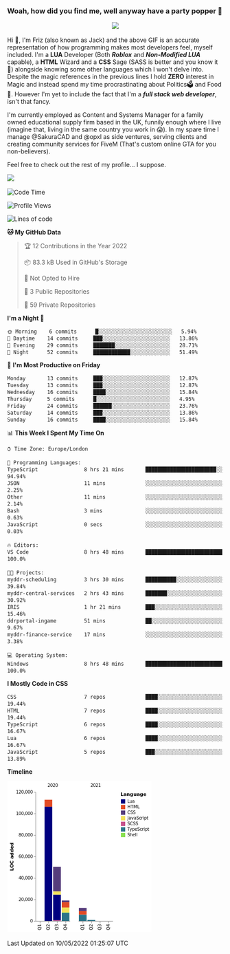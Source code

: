 ### Woah, how did you find me, well anyway have a party popper 🎉

<p align="center">
  <img  src="https://66.media.tumblr.com/d2766024a15e8c140bf20f314664eed2/d1615166bf58615c-d8/s400x600/aabc473a64edc43599d5345fd1e9e792d66ecc48.gifv">
</p>

Hi :wave:, I'm Friz (also known as Jack) and the above GIF is an accurate representation of how programming makes most developers feel, myself included. I'm a **LUA** Developer (Both ***Roblox*** and ***Non-Modified LUA*** capable), a **HTML** Wizard and a **CSS** Sage (SASS is better and you know it :pray:) alongside knowing some other languages which I won't delve into. Despite the magic references in the previous lines I hold **ZERO** interest in Magic and instead spend my time procrastinating about Politics🗳️ and Food🍔. However I'm yet to include the fact that I'm a ***full stack web developer***, isn't that fancy.

I'm currently employed as Content and Systems Manager for a family owned educational supply firm based in the UK, funnily enough where I live (imagine that, living in the same country you work in 😱). In my spare time I manage @SakuraCAD and @opxl as side ventures, serving clients and creating community services for FiveM (That's custom online GTA for you non-believers).

Feel free to check out the rest of my profile... I suppose.

<a href="https://github.com/anuraghazra/github-readme-stats">
  <img  src="https://github-readme-stats.vercel.app/api?username=JackOPXL&count_private=true&show_icons=true&theme=tokyonight" />
</a>



<!--START_SECTION:waka-->
![Code Time](http://img.shields.io/badge/Code%20Time-0-blue)

![Profile Views](http://img.shields.io/badge/Profile%20Views-0-blue)

![Lines of code](https://img.shields.io/badge/From%20Hello%20World%20I%27ve%20Written-190%20Thousand%20lines%20of%20code-blue)

**🐱 My GitHub Data** 

> 🏆 12 Contributions in the Year 2022
 > 
> 📦 83.3 kB Used in GitHub's Storage 
 > 
> 🚫 Not Opted to Hire
 > 
> 📜 3 Public Repositories 
 > 
> 🔑 59 Private Repositories  
 > 
**I'm a Night 🦉** 

```text
🌞 Morning    6 commits      █░░░░░░░░░░░░░░░░░░░░░░░░   5.94% 
🌆 Daytime    14 commits     ███░░░░░░░░░░░░░░░░░░░░░░   13.86% 
🌃 Evening    29 commits     ███████░░░░░░░░░░░░░░░░░░   28.71% 
🌙 Night      52 commits     ████████████░░░░░░░░░░░░░   51.49%

```
📅 **I'm Most Productive on Friday** 

```text
Monday       13 commits     ███░░░░░░░░░░░░░░░░░░░░░░   12.87% 
Tuesday      13 commits     ███░░░░░░░░░░░░░░░░░░░░░░   12.87% 
Wednesday    16 commits     ████░░░░░░░░░░░░░░░░░░░░░   15.84% 
Thursday     5 commits      █░░░░░░░░░░░░░░░░░░░░░░░░   4.95% 
Friday       24 commits     ██████░░░░░░░░░░░░░░░░░░░   23.76% 
Saturday     14 commits     ███░░░░░░░░░░░░░░░░░░░░░░   13.86% 
Sunday       16 commits     ████░░░░░░░░░░░░░░░░░░░░░   15.84%

```


📊 **This Week I Spent My Time On** 

```text
⌚︎ Time Zone: Europe/London

💬 Programming Languages: 
TypeScript               8 hrs 21 mins       ███████████████████████░░   94.94% 
JSON                     11 mins             ░░░░░░░░░░░░░░░░░░░░░░░░░   2.25% 
Other                    11 mins             ░░░░░░░░░░░░░░░░░░░░░░░░░   2.14% 
Bash                     3 mins              ░░░░░░░░░░░░░░░░░░░░░░░░░   0.63% 
JavaScript               0 secs              ░░░░░░░░░░░░░░░░░░░░░░░░░   0.03%

🔥 Editors: 
VS Code                  8 hrs 48 mins       █████████████████████████   100.0%

🐱‍💻 Projects: 
myddr-scheduling         3 hrs 30 mins       ██████████░░░░░░░░░░░░░░░   39.84% 
myddr-central-services   2 hrs 43 mins       ███████░░░░░░░░░░░░░░░░░░   30.92% 
IRIS                     1 hr 21 mins        ███░░░░░░░░░░░░░░░░░░░░░░   15.46% 
ddrportal-ingame         51 mins             ██░░░░░░░░░░░░░░░░░░░░░░░   9.67% 
myddr-finance-service    17 mins             ░░░░░░░░░░░░░░░░░░░░░░░░░   3.38%

💻 Operating System: 
Windows                  8 hrs 48 mins       █████████████████████████   100.0%

```

**I Mostly Code in CSS** 

```text
CSS                      7 repos             ████░░░░░░░░░░░░░░░░░░░░░   19.44% 
HTML                     7 repos             ████░░░░░░░░░░░░░░░░░░░░░   19.44% 
TypeScript               6 repos             ████░░░░░░░░░░░░░░░░░░░░░   16.67% 
Lua                      6 repos             ████░░░░░░░░░░░░░░░░░░░░░   16.67% 
JavaScript               5 repos             ███░░░░░░░░░░░░░░░░░░░░░░   13.89%

```


**Timeline**

![Chart not found](https://raw.githubusercontent.com/JackOPXL/JackOPXL/master/charts/bar_graph.png) 


 Last Updated on 10/05/2022 01:25:07 UTC
<!--END_SECTION:waka-->

